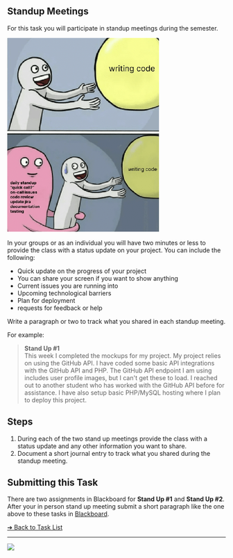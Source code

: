 <style>@import url("//readme.codeadam.ca/readme.css");</style>

## Standup Meetings

For this task you will participate in standup meetings during the semester.

![Standup vs. Coding](images/meme-standup.png)

In your groups or as an individual you will have two minutes or less to provide the class with a status update on your project. You can include the following:

 - Quick update on the progress of your project
 - You can share your screen if you want to show anything
 - Current issues you are running into
 - Upcoming technological barriers
 - Plan for deployment
 - requests for feedback or help

Write a paragraph or two to track what you shared in each standup meeting. 

For example:

> **Stand Up #1**  
> This week I completed the mockups for my project. My project relies on using the GitHub API. I have coded some basic API integrations with the GitHub API and PHP. The GitHub API endpoint I am using includes user profile images, but I can't get these to load. I reached out to another student who has worked with the GitHub API before for assistance. I have also setup basic PHP/MySQL hosting where I plan to deploy this project. 

## Steps

1. During each of the two stand up meetings provide the class with a status update and any other information you want to share.
2. Document a short journal entry to track what you shared during the standup meeting. 

## Submitting this Task

There are two assignments in Blackboard for **Stand Up #1** and **Stand Up #2**. After your in person stand up meeting submit a short paragraph like the one above to these tasks in [Blackboard](https://learn.humber.ca/).

[&#10132; Back to Task List](/)

---

<a href="https://brickmmo.com">
<img src="https://brickmmo.com/images/brickmmo-logo-horizontal.jpg" width="100">
</a>
